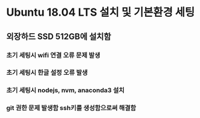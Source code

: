 # Ubuntu 18.04 LTS 설치 및 기본환경 세팅

## 외장하드 SSD 512GB에 설치함

### 초기 세팅시 wifi 연결 오류 문제 발생

### 초기 세팅시 한글 설정 오류 발생

### 초기 세팅시 nodejs, nvm, anaconda3 설치

### git 권한 문제 발생함 ssh키를 생성함으로써 해결함
